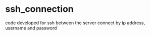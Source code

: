 # ssh_connection
code developed for ssh between the server connect by ip address, username and password
